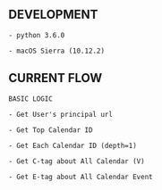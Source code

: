 DEVELOPMENT
---
	- python 3.6.0

	- macOS Sierra (10.12.2) 

CURRENT FLOW
---
	BASIC LOGIC

	- Get User's principal url

	- Get Top Calendar ID
	
	- Get Each Calendar ID (depth=1)
	
	- Get C-tag about All Calendar (V)
	
	- Get E-tag about All Calendar Event